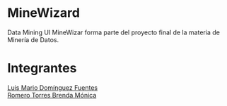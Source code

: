 # MineWizard

Data Mining UI
MineWizar forma parte del proyecto final de la materia de Minería de Datos.
# Integrantes

[Luis Mario Domínguez Fuentes](https://github.com/oiramS/)\
[Romero Torres Brenda Mónica](https://github.com/Monica-RT)
